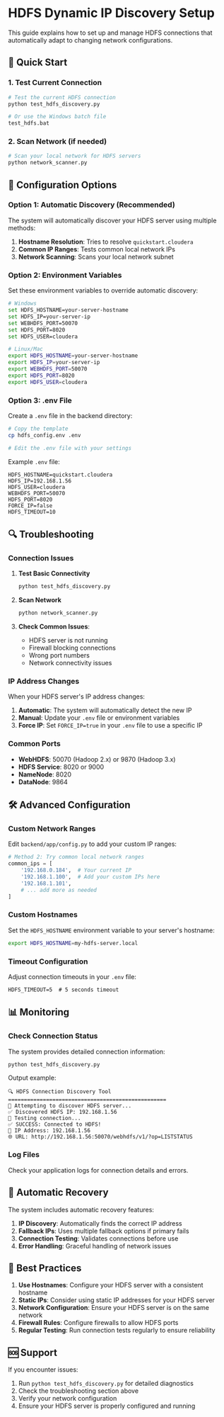 # HDFS Dynamic IP Discovery Setup

This guide explains how to set up and manage HDFS connections that automatically adapt to changing network configurations.

## 🚀 Quick Start

### 1. Test Current Connection
```bash
# Test the current HDFS connection
python test_hdfs_discovery.py

# Or use the Windows batch file
test_hdfs.bat
```

### 2. Scan Network (if needed)
```bash
# Scan your local network for HDFS servers
python network_scanner.py
```

## 🔧 Configuration Options

### Option 1: Automatic Discovery (Recommended)
The system will automatically discover your HDFS server using multiple methods:

1. **Hostname Resolution**: Tries to resolve `quickstart.cloudera`
2. **Common IP Ranges**: Tests common local network IPs
3. **Network Scanning**: Scans your local network subnet

### Option 2: Environment Variables
Set these environment variables to override automatic discovery:

```bash
# Windows
set HDFS_HOSTNAME=your-server-hostname
set HDFS_IP=your-server-ip
set WEBHDFS_PORT=50070
set HDFS_PORT=8020
set HDFS_USER=cloudera

# Linux/Mac
export HDFS_HOSTNAME=your-server-hostname
export HDFS_IP=your-server-ip
export WEBHDFS_PORT=50070
export HDFS_PORT=8020
export HDFS_USER=cloudera
```

### Option 3: .env File
Create a `.env` file in the backend directory:

```bash
# Copy the template
cp hdfs_config.env .env

# Edit the .env file with your settings
```

Example `.env` file:
```env
HDFS_HOSTNAME=quickstart.cloudera
HDFS_IP=192.168.1.56
HDFS_USER=cloudera
WEBHDFS_PORT=50070
HDFS_PORT=8020
FORCE_IP=false
HDFS_TIMEOUT=10
```

## 🔍 Troubleshooting

### Connection Issues

1. **Test Basic Connectivity**
   ```bash
   python test_hdfs_discovery.py
   ```

2. **Scan Network**
   ```bash
   python network_scanner.py
   ```

3. **Check Common Issues**:
   - HDFS server is not running
   - Firewall blocking connections
   - Wrong port numbers
   - Network connectivity issues

### IP Address Changes

When your HDFS server's IP address changes:

1. **Automatic**: The system will automatically detect the new IP
2. **Manual**: Update your `.env` file or environment variables
3. **Force IP**: Set `FORCE_IP=true` in your `.env` file to use a specific IP

### Common Ports

- **WebHDFS**: 50070 (Hadoop 2.x) or 9870 (Hadoop 3.x)
- **HDFS Service**: 8020 or 9000
- **NameNode**: 8020
- **DataNode**: 9864

## 🛠️ Advanced Configuration

### Custom Network Ranges
Edit `backend/app/config.py` to add your custom IP ranges:

```python
# Method 2: Try common local network ranges
common_ips = [
    '192.168.0.184',  # Your current IP
    '192.168.1.100',  # Add your custom IPs here
    '192.168.1.101',
    # ... add more as needed
]
```

### Custom Hostnames
Set the `HDFS_HOSTNAME` environment variable to your server's hostname:

```bash
export HDFS_HOSTNAME=my-hdfs-server.local
```

### Timeout Configuration
Adjust connection timeouts in your `.env` file:

```env
HDFS_TIMEOUT=5  # 5 seconds timeout
```

## 📊 Monitoring

### Check Connection Status
The system provides detailed connection information:

```bash
python test_hdfs_discovery.py
```

Output example:
```
🔍 HDFS Connection Discovery Tool
==================================================
📡 Attempting to discover HDFS server...
✅ Discovered HDFS IP: 192.168.1.56
🔗 Testing connection...
✅ SUCCESS: Connected to HDFS!
📍 IP Address: 192.168.1.56
🌐 URL: http://192.168.1.56:50070/webhdfs/v1/?op=LISTSTATUS
```

### Log Files
Check your application logs for connection details and errors.

## 🔄 Automatic Recovery

The system includes automatic recovery features:

1. **IP Discovery**: Automatically finds the correct IP address
2. **Fallback IPs**: Uses multiple fallback options if primary fails
3. **Connection Testing**: Validates connections before use
4. **Error Handling**: Graceful handling of network issues

## 📝 Best Practices

1. **Use Hostnames**: Configure your HDFS server with a consistent hostname
2. **Static IPs**: Consider using static IP addresses for your HDFS server
3. **Network Configuration**: Ensure your HDFS server is on the same network
4. **Firewall Rules**: Configure firewalls to allow HDFS ports
5. **Regular Testing**: Run connection tests regularly to ensure reliability

## 🆘 Support

If you encounter issues:

1. Run `python test_hdfs_discovery.py` for detailed diagnostics
2. Check the troubleshooting section above
3. Verify your network configuration
4. Ensure your HDFS server is properly configured and running 